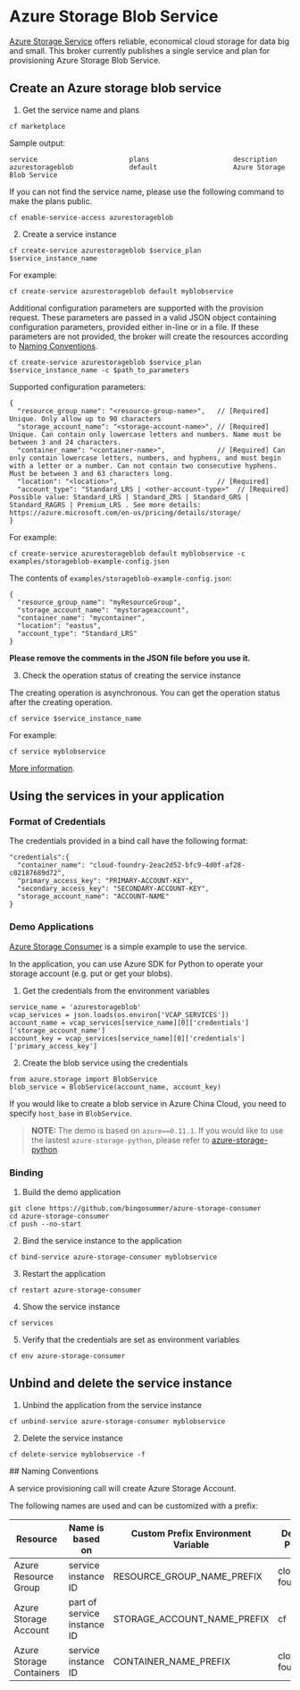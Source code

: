# Azure Storage Blob Service

[Azure Storage Service](https://azure.microsoft.com/en-us/services/storage/) offers reliable, economical cloud storage for data big and small. This broker currently publishes a single service and plan for provisioning Azure Storage Blob Service.

## Create an Azure storage blob service

1. Get the service name and plans

  ```
  cf marketplace
  ```

  Sample output:

  ```
  service                       plans                     description
  azurestorageblob              default                   Azure Storage Blob Service
  ```

  If you can not find the service name, please use the following command to make the plans public.

  ```
  cf enable-service-access azurestorageblob
  ```

2. Create a service instance

  ```
  cf create-service azurestorageblob $service_plan $service_instance_name
  ```

  For example:

  ```
  cf create-service azurestorageblob default myblobservice
  ```

  Additional configuration parameters are supported with the provision request. These parameters are passed in a valid JSON object containing configuration parameters, provided either in-line or in a file. If these parameters are not provided, the broker will create the resources according to [Naming Conventions](#naming-conventions).

  ```
  cf create-service azurestorageblob $service_plan $service_instance_name -c $path_to_parameters
  ```

  Supported configuration parameters:

  ```
  {
    "resource_group_name": "<resource-group-name>",   // [Required] Unique. Only allow up to 90 characters
    "storage_account_name": "<storage-account-name>", // [Required] Unique. Can contain only lowercase letters and numbers. Name must be between 3 and 24 characters.
    "container_name": "<container-name>",             // [Required] Can only contain lowercase letters, numbers, and hyphens, and must begin with a letter or a number. Can not contain two consecutive hyphens. Must be between 3 and 63 characters long.
    "location": "<location>",                         // [Required]
    "account_type": "Standard_LRS | <other-account-type>"  // [Required] Possible value: Standard_LRS | Standard_ZRS | Standard_GRS | Standard_RAGRS | Premium_LRS . See more details: https://azure.microsoft.com/en-us/pricing/details/storage/
  }
  ```

  For example:

  ```
  cf create-service azurestorageblob default myblobservice -c examples/storageblob-example-config.json
  ```

  The contents of `examples/storageblob-example-config.json`:

  ```
  {
    "resource_group_name": "myResourceGroup",
    "storage_account_name": "mystorageaccount",
    "container_name": "mycontainer",
    "location": "eastus",
    "account_type": "Standard_LRS"
  }
  ```

  **Please remove the comments in the JSON file before you use it.**

3. Check the operation status of creating the service instance

  The creating operation is asynchronous. You can get the operation status after the creating operation.

  ```
  cf service $service_instance_name
  ```

  For example:

  ```
  cf service myblobservice
  ```

[More information](http://docs.cloudfoundry.org/devguide/services/managing-services.html#create).

## Using the services in your application

### Format of Credentials

The credentials provided in a bind call have the following format:

```
"credentials":{
  "container_name": "cloud-foundry-2eac2d52-bfc9-4d0f-af28-c02187689d72",
  "primary_access_key": "PRIMARY-ACCOUNT-KEY",
  "secondary_access_key": "SECONDARY-ACCOUNT-KEY",
  "storage_account_name": "ACCOUNT-NAME"
}
```

### Demo Applications

[Azure Storage Consumer](https://github.com/bingosummer/azure-storage-consumer) is a simple example to use the service.

In the application, you can use Azure SDK for Python to operate your storage account (e.g. put or get your blobs).

1. Get the credentials from the environment variables

  ```
  service_name = 'azurestorageblob'
  vcap_services = json.loads(os.environ['VCAP_SERVICES'])
  account_name = vcap_services[service_name][0]['credentials']['storage_account_name']
  account_key = vcap_services[service_name][0]['credentials']['primary_access_key']
  ```

2. Create the blob service using the credentials

  ```
  from azure.storage import BlobService
  blob_service = BlobService(account_name, account_key)
  ```

  If you would like to create a blob service in Azure China Cloud, you need to specify `host_base` in `BlobService`.

>**NOTE:** The demo is based on `azure==0.11.1`. If you would like to use the lastest `azure-storage-python`, please refer to [azure-storage-python](https://github.com/Azure/azure-storage-python).

### Binding

1. Build the demo application

  ```
  git clone https://github.com/bingosummer/azure-storage-consumer
  cd azure-storage-consumer
  cf push --no-start
  ```

2. Bind the service instance to the application

  ```
  cf bind-service azure-storage-consumer myblobservice
  ```

3. Restart the application

  ```
  cf restart azure-storage-consumer
  ```

4. Show the service instance

  ```
  cf services
  ```

5. Verify that the credentials are set as environment variables

  ```
  cf env azure-storage-consumer
  ```

## Unbind and delete the service instance

1. Unbind the application from the service instance

  ```
  cf unbind-service azure-storage-consumer myblobservice
  ```

2. Delete the service instance

  ```
  cf delete-service myblobservice -f
  ```

<a name="naming-conventions" />
## Naming Conventions

A service provisioning call will create Azure Storage Account.

The following names are used and can be customized with a prefix:

Resource         | Name is based on     | Custom Prefix Environment Variable  | Default Prefix    | Example Name  
-----------------|----------------------|-------------------------------------|-------------------|---------------
Azure Resource Group | service instance ID | RESOURCE_GROUP_NAME_PREFIX | cloud-foundry- | cloud-foundry-2eac2d52-bfc9-4d0f-af28-c02187689d72
Azure Storage Account | part of service instance ID | STORAGE_ACCOUNT_NAME_PREFIX | cf | cf2eac2d52bfc94d0faf28c0
Azure Storage Containers | service instance ID | CONTAINER_NAME_PREFIX | cloud-foundry- | cloud-foundry-2eac2d52-bfc9-4d0f-af28-c02187689d72
